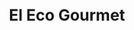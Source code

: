 ---
title: "El Eco Gourmet"
url: /ciudad-autonoma-de-buenos-aires/el-eco-gourmet/
shop: frutería
---